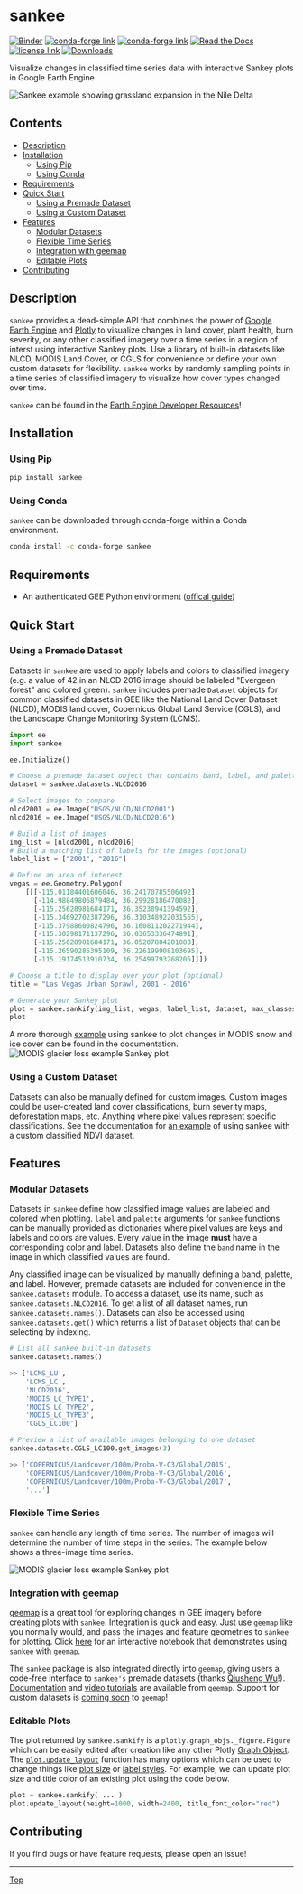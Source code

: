 # sankee

[![Binder](https://mybinder.org/badge_logo.svg)](https://mybinder.org/v2/gh/aazuspan/sankee/HEAD?filepath=docs%2Fexamples%2Fmodis_snow_and_ice.ipynb)
[![conda-forge link](https://img.shields.io/conda/vn/conda-forge/sankee)](https://anaconda.org/conda-forge/sankee)
[![conda-forge link](https://img.shields.io/pypi/v/sankee)](https://pypi.org/project/sankee)
[![Read the Docs](https://readthedocs.org/projects/sankee/badge/?version=latest&style=flat)](https://sankee.readthedocs.io/en/latest/?badge=latest)
[![license link](https://img.shields.io/github/license/aazuspan/sankee)](https://opensource.org/licenses/GPL-3.0)
[![Downloads](https://pepy.tech/badge/sankee)](https://pepy.tech/project/sankee)

Visualize changes in classified time series data with interactive Sankey plots in Google Earth Engine

![Sankee example showing grassland expansion in the Nile Delta](docs/_static/demo.gif)

## Contents

- [Description](https://github.com/aazuspan/sankee#Description)
- [Installation](https://github.com/aazuspan/sankee#Installation)
  - [Using Pip](https://github.com/aazuspan/sankee#Using-Pip)
  - [Using Conda](https://github.com/aazuspan/sankee#Using-Conda)
- [Requirements](https://github.com/aazuspan/sankee#Requirements)
- [Quick Start](https://github.com/aazuspan/sankee#Quick-Start)
  - [Using a Premade Dataset](https://github.com/aazuspan/sankee#Using-a-Premade-Dataset)
  - [Using a Custom Dataset](https://github.com/aazuspan/sankee#Using-a-Custom-Dataset)
- [Features](https://github.com/aazuspan/sankee#Features)
  - [Modular Datasets](https://github.com/aazuspan/sankee#Modular-Datasets)
  - [Flexible Time Series](https://github.com/aazuspan/sankee#Flexible-Time-Series)
  - [Integration with geemap](https://github.com/aazuspan/sankee#Integration-with-geemap)
  - [Editable Plots](https://github.com/aazuspan/sankee#Editable-Plots)
- [Contributing](https://github.com/aazuspan/sankee#Contributing)

## Description

`sankee` provides a dead-simple API that combines the power of [Google Earth Engine](https://github.com/google/earthengine-api) and [Plotly](https://github.com/plotly/plotly.py) to visualize changes in land cover, plant health, burn severity, or any other classified imagery over a time series in a region of interst using interactive Sankey plots. Use a library of built-in datasets like NLCD, MODIS Land Cover, or CGLS for convenience or define your own custom datasets for flexibility. `sankee` works by randomly sampling points in a time series of classified imagery to visualize how cover types changed over time.

`sankee` can be found in the [Earth Engine Developer Resources](https://developers.google.com/earth-engine/tutorials/community/developer-resources#python)!

## Installation

### Using Pip

```bash
pip install sankee
```

### Using Conda

`sankee` can be downloaded through conda-forge within a Conda environment.

```bash
conda install -c conda-forge sankee
```

## Requirements

- An authenticated GEE Python environment ([offical guide](https://developers.google.com/earth-engine/guides/python_install))

## Quick Start

### Using a Premade Dataset

Datasets in `sankee` are used to apply labels and colors to classified imagery (e.g. a value of 42 in an NLCD 2016 image should be labeled "Evergeen forest" and colored green). `sankee` includes premade `Dataset` objects for common classified datasets in GEE like the National Land Cover Dataset (NLCD), MODIS land cover, Copernicus Global Land Service (CGLS), and the Landscape Change Monitoring System (LCMS).

```python
import ee
import sankee

ee.Initialize()

# Choose a premade dataset object that contains band, label, and palette information for NLCD
dataset = sankee.datasets.NLCD2016

# Select images to compare
nlcd2001 = ee.Image("USGS/NLCD/NLCD2001")
nlcd2016 = ee.Image("USGS/NLCD/NLCD2016")

# Build a list of images
img_list = [nlcd2001, nlcd2016]
# Build a matching list of labels for the images (optional)
label_list = ["2001", "2016"]

# Define an area of interest
vegas = ee.Geometry.Polygon(
    [[[-115.01184401606046, 36.24170785506492],
      [-114.98849806879484, 36.29928186470082],
      [-115.25628981684171, 36.35238941394592],
      [-115.34692702387296, 36.310348922031565],
      [-115.37988600824796, 36.160811202271944],
      [-115.30298171137296, 36.03653336474891],
      [-115.25628981684171, 36.05207884201088],
      [-115.26590285395109, 36.226199908103695],
      [-115.19174513910734, 36.25499793268206]]])

# Choose a title to display over your plot (optional)
title = "Las Vegas Urban Sprawl, 2001 - 2016"

# Generate your Sankey plot
plot = sankee.sankify(img_list, vegas, label_list, dataset, max_classes=4, title=title)
plot
```
A more thorough [example](https://sankee.readthedocs.io/en/latest/examples/modis_snow_and_ice.html) using sankee to plot changes in MODIS snow and ice cover can be found in the documentation.
![MODIS glacier loss example Sankey plot](docs/_static/NLCD.png)

### Using a Custom Dataset

Datasets can also be manually defined for custom images. Custom images could be user-created land cover classifications, burn severity maps, deforestation maps, etc. Anything where pixel values represent specific classifications. See the documentation for [an example](https://sankee.readthedocs.io/en/latest/examples/custom_landsat_ndvi.html) of using sankee with a custom classified NDVI dataset.

## Features

### Modular Datasets

Datasets in `sankee` define how classified image values are labeled and colored when plotting. `label` and `palette` arguments for `sankee` functions can be manually provided as dictionaries where pixel values are keys and labels and colors are values. Every value in the image **must** have a corresponding color and label. Datasets also define the `band` name in the image in which classified values are found.

Any classified image can be visualized by manually defining a band, palette, and label. However, premade datasets are included for convenience in the `sankee.datasets` module. To access a dataset, use its name, such as `sankee.datasets.NLCD2016`. To get a list of all dataset names, run `sankee.datasets.names()`. Datasets can also be accessed using `sankee.datasets.get()` which returns a list of `Dataset` objects that can be selecting by indexing.

```python
# List all sankee built-in datasets
sankee.datasets.names()

>> ['LCMS_LU',
    'LCMS_LC',
    'NLCD2016',
    'MODIS_LC_TYPE1',
    'MODIS_LC_TYPE2',
    'MODIS_LC_TYPE3',
    'CGLS_LC100']

# Preview a list of available images belonging to one dataset
sankee.datasets.CGLS_LC100.get_images(3)

>> ['COPERNICUS/Landcover/100m/Proba-V-C3/Global/2015',
    'COPERNICUS/Landcover/100m/Proba-V-C3/Global/2016',
    'COPERNICUS/Landcover/100m/Proba-V-C3/Global/2017',
    '...']
```

### Flexible Time Series

`sankee` can handle any length of time series. The number of images will determine the number of time steps in the series. The example below shows a three-image time series.

![MODIS glacier loss example Sankey plot](docs/_static/MODIS.png)

### Integration with geemap

[geemap](https://github.com/giswqs/geemap) is a great tool for exploring changes in GEE imagery before creating plots with `sankee`. Integration is quick and easy. Just use `geemap` like you normally would, and pass the images and feature geometries to `sankee` for plotting. Click [here](https://mybinder.org/v2/gh/aazuspan/sankee/HEAD?filepath=examples%2Fexample_snow_and_ice.ipynb) for an interactive notebook that demonstrates using `sankee` with `geemap`.

The `sankee` package is also integrated directly into `geemap`, giving users a code-free interface to `sankee's` premade datasets (thanks [Qiusheng Wu](https://github.com/giswqs)!). [Documentation](https://geemap.org/notebooks/75_sankee/) and [video tutorials](https://www.youtube.com/watch?v=IZWpJYX6w8I) are available from `geemap`. Support for custom datasets is [coming soon](https://github.com/giswqs/geemap/issues/471) to `geemap`!

### Editable Plots

The plot returned by `sankee.sankify` is a `plotly.graph_objs._figure.Figure` which can be easily edited after creation like any other Plotly [Graph Object](https://plotly.com/python/graph-objects/). The [`plot.update_layout`](https://plotly.com/python/reference/layout/) function has many options which can be used to change things like [plot size](https://plotly.com/python/setting-graph-size/) or [label styles](https://plotly.com/python/figure-labels/). For example, we can update plot size and title color of an existing plot using the code below. 
```python
plot = sankee.sankify( ... )
plot.update_layout(height=1000, width=2400, title_font_color="red")
```

## Contributing

If you find bugs or have feature requests, please open an issue!

---

[Top](https://github.com/aazuspan/sankee#sankee)
